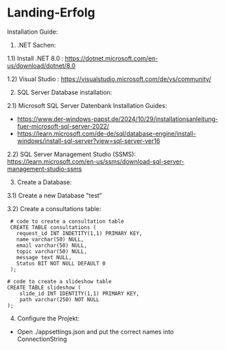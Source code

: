 # Landing-Erfolg

Installation Guide:


1. .NET Sachen:

1.1) Install .NET 8.0 : https://dotnet.microsoft.com/en-us/download/dotnet/8.0

1.2) Visual Studio : https://visualstudio.microsoft.com/de/vs/community/

2. SQL Server Database installation:
 
2.1) Microsoft SQL Server Datenbank Installation Guides:
  - https://www.der-windows-papst.de/2024/10/29/installationsanleitung-fuer-microsoft-sql-server-2022/
  - https://learn.microsoft.com/de-de/sql/database-engine/install-windows/install-sql-server?view=sql-server-ver16 

2.2) SQL Server Management Studio (SSMS): https://learn.microsoft.com/en-us/ssms/download-sql-server-management-studio-ssms

3. Create a Database:

  3.1) Create a new Database "test"

  3.2) Create a consultations table:
      
     # code to create a consultation table
     CREATE TABLE consultations (
       request_id INT INDETITY(1,1) PRIMARY KEY,
       name varchar(50) NULL,
       email varchar(50) NULL,
       topic varchar(50) NULL,
       message text NULL,
       Status BIT NOT NULL DEFAULT 0  
     );

    # code to create a slideshow table
    CREATE TABLE slideshow (
    	slide_id INT IDENTITY(1,1) PRIMARY KEY,
    	path varchar(250) NOT NULL
    );

4. Configure the Projekt:
  - Open ./appsettings.json and put the correct names into ConnectionString 
